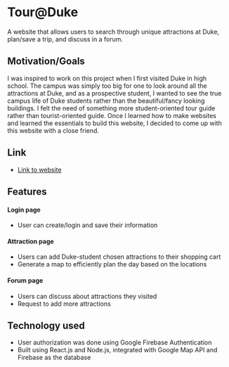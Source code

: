 # Tour@Duke

A website that allows users to search through unique attractions at Duke, plan/save a trip, and discuss in a forum. 

## Motivation/Goals

I was inspired to work on this project when I first visited Duke in high school. The campus was simply too big for one to look around all the attractions at Duke, and as a prospective student, I wanted to see the true campus life of Duke students rather than the beautiful/fancy looking buildings. I felt the need of something more student-oriented tour guide rather than tourist-oriented guide. Once I learned how to make websites and learned the essentials to build this website, I decided to come up with this website with a close friend. 

## Link
- [Link to website](https://duke-compsci290-spring2018.github.io/final-project-team-35/#/)

## Features
#### Login page
- User can create/login and save their information

#### Attraction page
- Users can add Duke-student chosen attractions to their shopping cart
- Generate a map to efficiently plan the day based on the locations 

#### Forum page
- Users can discuss about attractions they visited
- Request to add more attractions 


## Technology used
- User authorization was done using Google Firebase Authentication
- Built using React.js and Node.js, integrated with Google Map API and Firebase as the database




 
